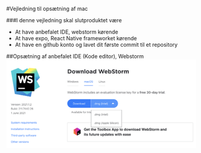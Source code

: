 
#Vejledning til opsætning af mac

###I denne vejledning skal slutproduktet være 
<ul>
    <li>At have anbefalet IDE, webstorm kørende</li>
    <li>At have expo, React Native frameworket kørende</li>
    <li>At have en github konto og lavet dit første commit til et repository</li>
</ul> 

##Opsætning af anbefalet IDE (Kode editor), Webstorm
![Screenshot](screenshot1.png)
